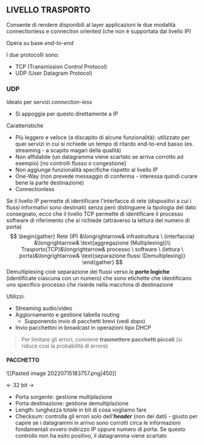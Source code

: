 ## LIVELLO TRASPORTO
Consente di rendere disponibili al layer applicazioni le due modalità connectionless e connection oriented (che non è supportata dal livello IP)

Opera su base $end \text{-} to \text{-} end$

I due protocolli sono:
- TCP (Transmission Control Protocol)
- UDP (User Datagram Protocol)

### UDP
Ideato per servizi $connection \text{-} less$
- Si appoggia per questo direttamente a IP

Caratteristiche
- Più leggero e veloce (a discapito di alcune funzionalità): utilizzato per quei servizi in cui si richiede un tempo di ritardo end-to-end basso (es. streaming - a scapito magari della qualità)
- Non affidabile (un datagramma viene scartato se arriva corrotto ad esempio) [no controlli flusso o congestione]
- Non aggiunge funzionalità specifiche rispetto al livello IP
- One-Way (non prevede messaggio di conferma - interessa quindi curare bene la parte destinazione)
- Connectionless

Se il livello IP permette di identificare l'interfacce di rete (dispositivi a cui i flussi informativi sono destinati) senza però distinguere la tipologia del dato consegnato, ecco che il livello TCP permette di identificare il processo software di riferimento che si richiede (attraverso la lettura del numero di porta)
$$
\begin{gather}
Rete (IP) &\longrightarrow&  infrastruttura \ (interfaccia) &\longrightarrow& \text{aggregazione (Multiplexing)}\\
Trasporto(TCP)&\longrightarrow& processo \ software \ (lettura \ porta)&\longrightarrow& \text{separazione flussi (Demultiplexing)}
\end{gather}
$$
Demultiplexing cioè separazione dei flussi verso le **porte logiche** (identificate ciascuna con un numero) che sono etichette che identificano uno specifico processo che risiede nella macchina di destinazione

Utilizzi:
- Streaming audio/video
- Aggiornamento e gestione tabella routing
	- Supponendo invio di pacchetti brevi (vedi dopo)
- Invio pacchettini in broadcast in operazioni tipo $\text{DHCP}$

> Per limitare gli errori, conviene **trasmettere pacchetti piccoli** (si riduce così la probabilità di errore)

#### PACCHETTO
![[Pasted image 20220715183757.png|450]]


$\longleftarrow \ \text{32 bit} \ \longrightarrow$

- Porta sorgente: gestione multiplazione
- Porta destinazione: gestione demultiplazione
- Length: lunghezza totale in bit di cosa vogliamo fare
- Checksum: controlla gli errori solo dell'**$header$** (non dei dati) - giusto per capire se i datagrammi in arrivo sono corrotti circa le informazioni fondamentali ovvero indirizzo IP oppure numero di porta. Se questo controllo non ha esito positivo, il datagramma viene scartato


